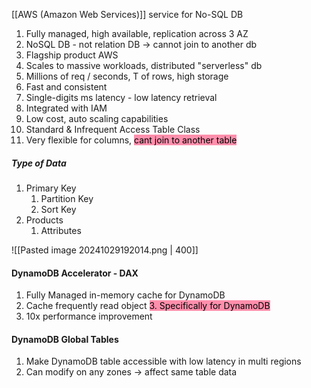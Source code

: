 [[AWS (Amazon Web Services)]] service for No-SQL DB
1. Fully managed, high available, replication across 3 AZ
2. NoSQL DB - not relation DB -> cannot join to another db
3. Flagship product AWS
4. Scales to massive workloads, distributed "serverless" db
5. Millions of req / seconds, T of rows, high storage
6. Fast and consistent
7. Single-digits ms latency - low latency retrieval
8. Integrated with IAM
9. Low cost, auto scaling capabilities
10. Standard & Infrequent Access Table Class
11. Very flexible for columns, <mark style="background: #FF5582A6;">cant join to another table</mark> 


##### Type of Data
1. Primary Key
	1. Partition Key
	2. Sort Key
2. Products
	1. Attributes

![[Pasted image 20241029192014.png | 400]]

#### DynamoDB Accelerator - DAX
1. Fully Managed in-memory cache for DynamoDB
2. Cache frequently read object
<mark style="background: #FF5582A6;">3. Specifically for DynamoDB</mark>
4. 10x performance improvement

#### DynamoDB Global Tables
1. Make DynamoDB table accessible with low latency in multi regions
2. Can modify on any zones -> affect same table data
